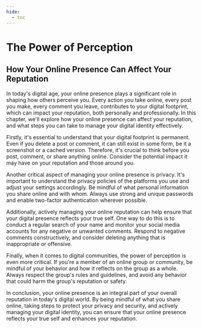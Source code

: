 ```yaml
---
hide:
  - toc
---
```


# The Power of Perception

## How Your Online Presence Can Affect Your Reputation


In today's digital age, your online presence plays a significant role in shaping how others perceive you. Every action you take online, every post you make, every comment you leave, contributes to your digital footprint, which can impact your reputation, both personally and professionally. In this chapter, we'll explore how your online presence can affect your reputation, and what steps you can take to manage your digital identity effectively.

Firstly, it's essential to understand that your digital footprint is permanent. Even if you delete a post or comment, it can still exist in some form, be it a screenshot or a cached version. Therefore, it's crucial to think before you post, comment, or share anything online. Consider the potential impact it may have on your reputation and those around you.

Another critical aspect of managing your online presence is privacy. It's important to understand the privacy policies of the platforms you use and adjust your settings accordingly. Be mindful of what personal information you share online and with whom. Always use strong and unique passwords and enable two-factor authentication wherever possible.

Additionally, actively managing your online reputation can help ensure that your digital presence reflects your true self. One way to do this is to conduct a regular search of your name and monitor your social media accounts for any negative or unwanted comments. Respond to negative comments constructively, and consider deleting anything that is inappropriate or offensive.

Finally, when it comes to digital communities, the power of perception is even more critical. If you're a member of an online group or community, be mindful of your behavior and how it reflects on the group as a whole. Always respect the group's rules and guidelines, and avoid any behavior that could harm the group's reputation or safety.

In conclusion, your online presence is an integral part of your overall reputation in today's digital world. By being mindful of what you share online, taking steps to protect your privacy and security, and actively managing your digital identity, you can ensure that your online presence reflects your true self and enhances your reputation.

